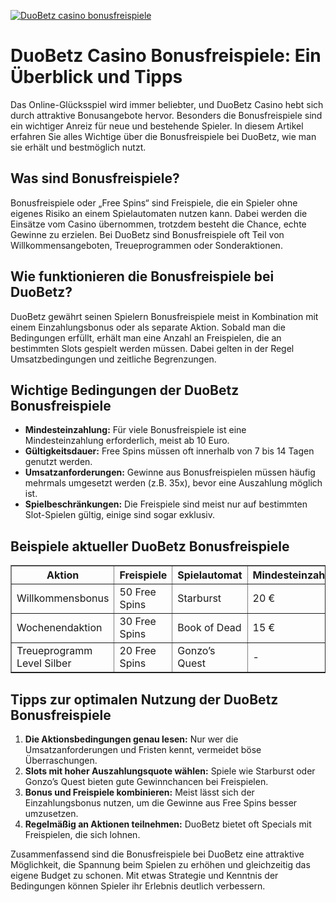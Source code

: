 [![DuoBetz casino bonusfreispiele](https://123-caf.pages.dev/gitsignup.png)](https://vrmoo.ru/Bt82HjjY)

<h1>DuoBetz Casino Bonusfreispiele: Ein Überblick und Tipps</h1>  <p>Das Online-Glücksspiel wird immer beliebter, und DuoBetz Casino hebt sich durch attraktive Bonusangebote hervor. Besonders die Bonusfreispiele sind ein wichtiger Anreiz für neue und bestehende Spieler. In diesem Artikel erfahren Sie alles Wichtige über die Bonusfreispiele bei DuoBetz, wie man sie erhält und bestmöglich nutzt.</p>  <h2>Was sind Bonusfreispiele?</h2>  <p>Bonusfreispiele oder „Free Spins“ sind Freispiele, die ein Spieler ohne eigenes Risiko an einem Spielautomaten nutzen kann. Dabei werden die Einsätze vom Casino übernommen, trotzdem besteht die Chance, echte Gewinne zu erzielen. Bei DuoBetz sind Bonusfreispiele oft Teil von Willkommensangeboten, Treueprogrammen oder Sonderaktionen.</p>  <h2>Wie funktionieren die Bonusfreispiele bei DuoBetz?</h2>  <p>DuoBetz gewährt seinen Spielern Bonusfreispiele meist in Kombination mit einem Einzahlungsbonus oder als separate Aktion. Sobald man die Bedingungen erfüllt, erhält man eine Anzahl an Freispielen, die an bestimmten Slots gespielt werden müssen. Dabei gelten in der Regel Umsatzbedingungen und zeitliche Begrenzungen.</p>  <h2>Wichtige Bedingungen der DuoBetz Bonusfreispiele</h2>  <ul>   <li><strong>Mindesteinzahlung:</strong> Für viele Bonusfreispiele ist eine Mindesteinzahlung erforderlich, meist ab 10 Euro.</li>   <li><strong>Gültigkeitsdauer:</strong> Free Spins müssen oft innerhalb von 7 bis 14 Tagen genutzt werden.</li>   <li><strong>Umsatzanforderungen:</strong> Gewinne aus Bonusfreispielen müssen häufig mehrmals umgesetzt werden (z.B. 35x), bevor eine Auszahlung möglich ist.</li>   <li><strong>Spielbeschränkungen:</strong> Die Freispiele sind meist nur auf bestimmten Slot-Spielen gültig, einige sind sogar exklusiv.</li> </ul>  <h2>Beispiele aktueller DuoBetz Bonusfreispiele</h2>  <table border="1" cellpadding="8" cellspacing="0">   <thead>     <tr>       <th>Aktion</th>       <th>Freispiele</th>       <th>Spielautomat</th>       <th>Mindesteinzahlung</th>       <th>Umsatzbedingungen</th>     </tr>   </thead>   <tbody>     <tr>       <td>Willkommensbonus</td>       <td>50 Free Spins</td>       <td>Starburst</td>       <td>20 €</td>       <td>35x Bonus + Gewinne</td>     </tr>     <tr>       <td>Wochenendaktion</td>       <td>30 Free Spins</td>       <td>Book of Dead</td>       <td>15 €</td>       <td>30x Bonus + Gewinne</td>     </tr>     <tr>       <td>Treueprogramm Level Silber</td>       <td>20 Free Spins</td>       <td>Gonzo’s Quest</td>       <td>-</td>       <td>Keine Umsatzbedingungen</td>     </tr>   </tbody> </table>  <h2>Tipps zur optimalen Nutzung der DuoBetz Bonusfreispiele</h2>  <ol>   <li><strong>Die Aktionsbedingungen genau lesen:</strong> Nur wer die Umsatzanforderungen und Fristen kennt, vermeidet böse Überraschungen.</li>   <li><strong>Slots mit hoher Auszahlungsquote wählen:</strong> Spiele wie Starburst oder Gonzo’s Quest bieten gute Gewinnchancen bei Freispielen.</li>   <li><strong>Bonus und Freispiele kombinieren:</strong> Meist lässt sich der Einzahlungsbonus nutzen, um die Gewinne aus Free Spins besser umzusetzen.</li>   <li><strong>Regelmäßig an Aktionen teilnehmen:</strong> DuoBetz bietet oft Specials mit Freispielen, die sich lohnen.</li> </ol>  <p>Zusammenfassend sind die Bonusfreispiele bei DuoBetz eine attraktive Möglichkeit, die Spannung beim Spielen zu erhöhen und gleichzeitig das eigene Budget zu schonen. Mit etwas Strategie und Kenntnis der Bedingungen können Spieler ihr Erlebnis deutlich verbessern.</p>